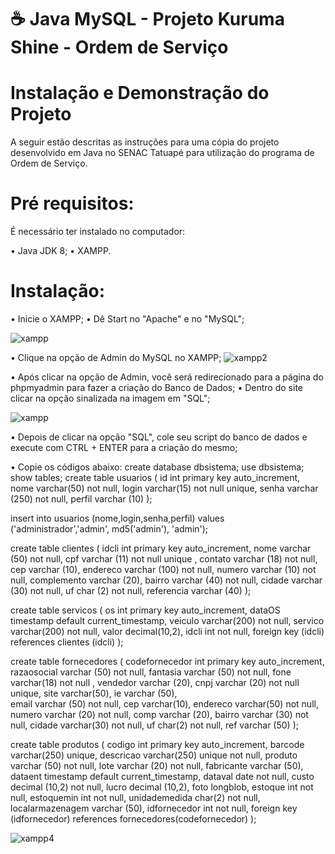 # ☕ Java MySQL - Projeto Kuruma Shine - Ordem de Serviço

# Instalação e Demonstração do Projeto
A seguir estão descritas as instruções para uma cópia do projeto desenvolvido em Java no SENAC Tatuapé para utilização do programa de Ordem de Serviço.

# Pré requisitos:
É necessário ter instalado no computador:

• Java JDK 8;
• XAMPP.
# Instalação:
• Inicie o XAMPP;
• Dê Start no "Apache" e no "MySQL";

![xampp](https://github.com/casagrande04/CarSaoOS/assets/104094435/189f624f-00c2-48da-b06f-1722b0d20f18)

• Clique na opção de Admin do MySQL no XAMPP;
![xampp2](https://github.com/casagrande04/CarSaoOS/assets/104094435/c080237c-63c1-48cc-acc4-b0f1a2d2770c)

• Após clicar na opção de Admin, você será redirecionado para a página do phpmyadmin para fazer a criação do Banco de Dados;
• Dentro do site clicar na opção sinalizada na imagem em "SQL";

![xampp](https://github.com/casagrande04/CarSaoOS/assets/104094435/6249160a-6d2c-4ad4-a258-0340adf42773)

• Depois de clicar na opção "SQL", cole seu script do banco de dados e execute com CTRL + ENTER para a criação do mesmo;

• Copie os códigos abaixo:
create database dbsistema;
use dbsistema;
show tables;
create table usuarios (
id int primary key auto_increment,
	nome varchar(50) not null,
	login varchar(15) not null unique,
    senha varchar (250) not null,
    perfil varchar (10)
);

insert into usuarios (nome,login,senha,perfil) values ('administrador','admin', md5('admin'), 'admin');


create table clientes (
	idcli int primary key auto_increment,
	nome varchar (50) not null,
    cpf varchar (11) not null unique ,
    contato varchar (18) not null,
    cep varchar (10),
	endereco varchar (100) not null,
    numero varchar (10) not null,
    complemento varchar (20),
    bairro varchar (40) not null,
    cidade varchar (30) not null,
    uf char (2) not null,
    referencia varchar (40)
    );
    

create table servicos (
os int primary key auto_increment,
dataOS timestamp default current_timestamp,
veiculo varchar(200) not null,
servico varchar(200) not null,
valor decimal(10,2),
idcli int not null,
foreign key (idcli) references clientes (idcli)
);

create table fornecedores (
codefornecedor int primary key auto_increment,
razaosocial varchar (50) not null,
fantasia varchar (50) not null,
fone varchar(18) not null ,
vendedor varchar (20),
cnpj varchar (20) not null unique,
site varchar(50),
ie varchar (50),     
email varchar (50) not null,
cep varchar(10),
endereco varchar(50) not null,
numero varchar (20) not null,
comp varchar (20),
bairro varchar (30) not null,
cidade varchar(30) not null,
uf char(2) not null,
ref varchar (50)
);


create table produtos (
codigo int primary key auto_increment,
barcode varchar(250) unique,
descricao varchar(250) unique not null,
produto varchar (50) not null,
lote varchar (20) not null,
fabricante varchar (50),
dataent timestamp default current_timestamp,
dataval date not null,
custo decimal (10,2) not null,
lucro decimal (10,2),
foto longblob,
estoque int not null,
estoquemin int not null,
unidademedida char(2) not null,
localarmazenagem varchar (50),
idfornecedor int not null, 
foreign key (idfornecedor) references fornecedores(codefornecedor)
);

![xampp4](https://github.com/casagrande04/CarSaoOS/assets/104094435/69de1393-ec69-4b3b-a9ec-539fb637f7a2)

